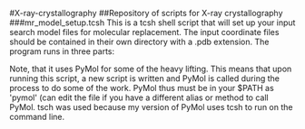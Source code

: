 #X-ray-crystallography
##Repository of scripts for X-ray crystallography
###mr_model_setup.tcsh
This is a tcsh shell script that will set up your input search model files for molecular replacement. The input coordinate files should be contained in their own directory with a .pdb extension. The program runs in three parts:


Note, that it uses PyMol for some of the heavy lifting. This means that upon running this script, a new script is written and PyMol is called during the process to do some of the work. PyMol thus must be in your $PATH as 'pymol' (can edit the file if you have a different alias or method to call PyMol. tsch was used because my version of PyMol uses tcsh to run on the command line.


